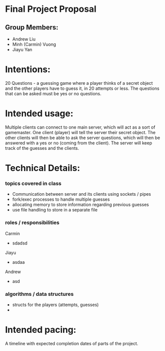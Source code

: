 # Final Project Proposal

## Group Members:
- Andrew Liu
- Minh (Carmin) Vuong
- Jiayu Yan
       
# Intentions:
20 Questions - a guessing game where a player thinks of a secret object and the other players have to guess it, in 20 attempts or less. The questions that can be asked must be yes or no questions.
    
# Intended usage:
Multiple clients can connect to one main server, which will act as a sort of gamemaster. One client (player) will tell the server their secret object. The other clients will then be able to ask the server questions, which will then be answered with a yes or no (coming from the client). The server will keep track of the guesses and the clients.
  
# Technical Details:
### topics covered in class
- Communication between server and its clients using sockets / pipes
- fork/exec processes to handle multiple guesses
- allocating memory to store information regarding previous guesses
- use file handling to store in a separate file

### roles / responsibilities
Carmin
- sdadsd

Jiayu
- asdaa

Andrew
- asd

### algorithms / data structures
- structs for the players (attempts, guesses)
- 
    
# Intended pacing:

A timeline with expected completion dates of parts of the project.
